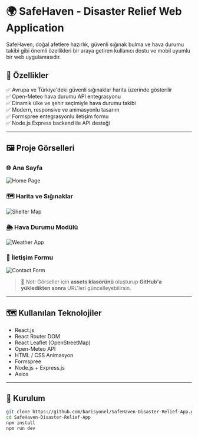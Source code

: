 # 🌍 SafeHaven - Disaster Relief Web Application

SafeHaven, doğal afetlere hazırlık, güvenli sığınak bulma ve hava durumu takibi gibi önemli özellikleri bir araya getiren kullanıcı dostu ve mobil uyumlu bir web uygulamasıdır.

## 🚀 Özellikler
✅ Avrupa ve Türkiye'deki güvenli sığınaklar harita üzerinde gösterilir  
✅ Open-Meteo hava durumu API entegrasyonu  
✅ Dinamik ülke ve şehir seçimiyle hava durumu takibi  
✅ Modern, responsive ve animasyonlu tasarım  
✅ Formspree entegrasyonlu iletişim formu  
✅ Node.js Express backend ile API desteği

---

## 🖼️ **Proje Görselleri**

### 🌐 Ana Sayfa
![Home Page](https://github.com/barisyonel/SafeHaven-Disaster-Relief-App/assets/homepage.png)

### 🗺️ Harita ve Sığınaklar
![Shelter Map](https://github.com/barisyonel/SafeHaven-Disaster-Relief-App/assets/shelters.png)

### 🌦️ Hava Durumu Modülü
![Weather App](https://github.com/barisyonel/SafeHaven-Disaster-Relief-App/assets/weather.png)

### 📩 İletişim Formu
![Contact Form](https://github.com/barisyonel/SafeHaven-Disaster-Relief-App/assets/contact.png)

> 📝 *Not:* Görseller için **assets klasörünü** oluşturup **GitHub'a yükledikten sonra** URL'leri güncelleyebilirsin.

---

## 🗺️ Kullanılan Teknolojiler
- React.js
- React Router DOM
- React Leaflet (OpenStreetMap)
- Open-Meteo API
- HTML / CSS Animasyon
- Formspree
- Node.js + Express.js
- Axios

---

## 📂 Kurulum
```bash
git clone https://github.com/barisyonel/SafeHaven-Disaster-Relief-App.git
cd SafeHaven-Disaster-Relief-App
npm install
npm run dev
